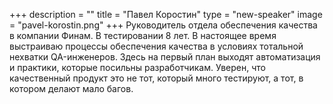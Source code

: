 +++
description = ""
title = "Павел Коростин"
type = "new-speaker"
image = "pavel-korostin.png"
+++
Руководитель отдела обеспечения качества в компании Финам. В тестировании 8 лет. В настоящее время выстраиваю процессы обеспечения качества в условиях тотальной нехватки QA-инженеров. Здесь на первый план выходят автоматизация и практики, которые посильны разработчикам. Уверен, что качественный продукт это не тот, который много тестируют, а тот, в котором делают мало багов.
